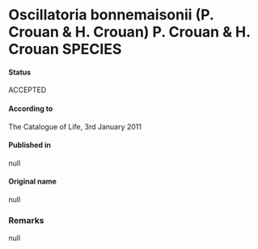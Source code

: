 # Oscillatoria bonnemaisonii (P. Crouan & H. Crouan) P. Crouan & H. Crouan SPECIES

#### Status
ACCEPTED

#### According to
The Catalogue of Life, 3rd January 2011

#### Published in
null

#### Original name
null

### Remarks
null
